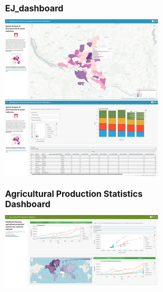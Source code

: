 # EJ_dashboard


![Dashboard](https://github.com/CharlotteGIS/EJ_dashboard/blob/main/dashboard.PNG "Dashboard")
![Dashboard](https://github.com/CharlotteGIS/EJ_dashboard/blob/main/dashboard2.PNG "Dashboard")



# Agricultural Production Statistics Dashboard

![Dashboard](https://github.com/CharlotteGIS/EJ_dashboard/blob/main/statistics_dashboard.PNG "Statistics Dashboard")


